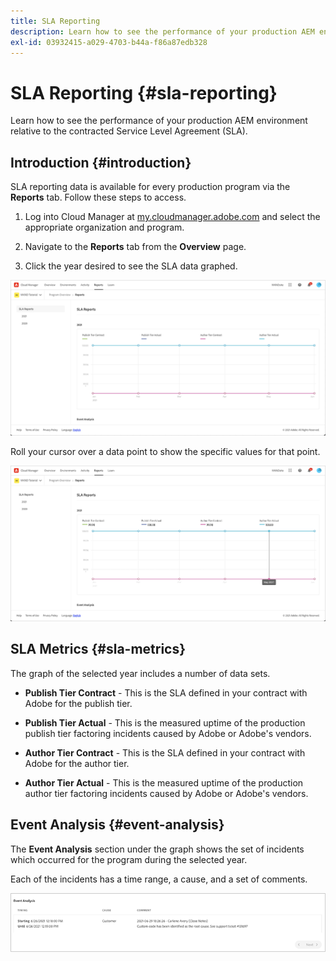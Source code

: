 ```yaml
---
title: SLA Reporting
description: Learn how to see the performance of your production AEM environment relative to the contracted Service Level Agreement (SLA).
exl-id: 03932415-a029-4703-b44a-f86a87edb328
---
```


# SLA Reporting {#sla-reporting} 

Learn how to see the performance of your production AEM environment relative to the contracted Service Level Agreement (SLA).

## Introduction {#introduction}

SLA reporting data is available for every production program via the **Reports** tab. Follow these steps to access.

1. Log into Cloud Manager at [my.cloudmanager.adobe.com](https://my.cloudmanager.adobe.com/) and select the appropriate organization and program.

1. Navigate to the **Reports** tab from the **Overview** page.

1. Click the year desired to see the SLA data graphed.

![SLA graph example](assets/sla-reporting-1.png)

Roll your cursor over a data point to show the specific values for that point.

![Showing detailed data](assets/sla-reporting-b.png)

## SLA Metrics {#sla-metrics}

The graph of the selected year includes a number of data sets.

* **Publish Tier Contract** - This is the SLA defined in your contract with Adobe for the publish tier.

* **Publish Tier Actual** - This is the measured uptime of the production publish tier factoring incidents caused by Adobe or Adobe's vendors.

* **Author Tier Contract** - This is the SLA defined in your contract with Adobe for the author tier.

* **Author Tier Actual** - This is the measured uptime of the production author tier factoring incidents caused by Adobe or Adobe's vendors.

## Event Analysis {#event-analysis}

The **Event Analysis** section under the graph shows the set of incidents which occurred for the program during the selected year. 

Each of the incidents has a time range, a cause, and a set of comments.

![Event Analysis example](assets/sla-reporting-c.png)
